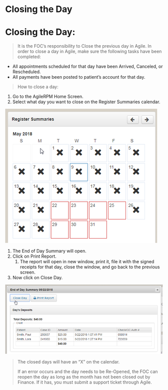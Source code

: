 # Closing the Day

# Closing the Day:

> It is the FOC’s responsibility to Close the previous day in Agile. In order to close a day in Agile, make sure the following tasks have been completed:
> 
- All appointments scheduled for that day have been Arrived, Canceled, or Rescheduled.
- All payments have been posted to patient’s account for that day.

> How to close a day:
> 
1. Go to the AgileRPM Home Screen.
2. Select what day you want to close on the Register Summaries calendar.

![Closing%20the%20Day%20b462211fbc6c40f093f1b474e8a13551/image78.png](Closing%20the%20Day%20b462211fbc6c40f093f1b474e8a13551/image78.png)

1. The End of Day Summary will open.
2. Click on Print Report.
    1. The report will open in new window, print it, file it with the signed receipts for that day, close the window, and go back to the previous screen.
3. Now click on Close Day.

![Closing%20the%20Day%20b462211fbc6c40f093f1b474e8a13551/image79.png](Closing%20the%20Day%20b462211fbc6c40f093f1b474e8a13551/image79.png)

> The closed days will have an “X” on the calendar.
> 
> 
> If an error occurs and the day needs to be Re-Opened, the FOC can reopen the day as long as the month has not been closed out by Finance. If it has, you must submit a support ticket through Agile.
>